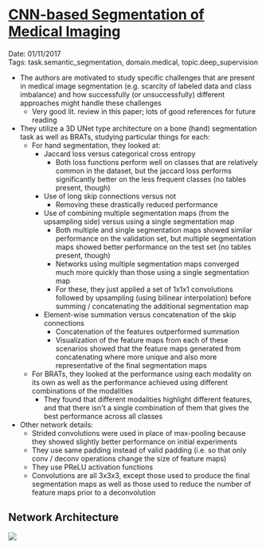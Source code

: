 # [CNN-based Segmentation of Medical Imaging](https://arxiv.org/abs/1701.03056)

Date: 01/11/2017  
Tags: task.semantic_segmentation, domain.medical, topic.deep_supervision

- The authors are motivated to study specific challenges that are present in medical image segmentation (e.g. scarcity of labeled data and class imbalance) and how successfully (or unsuccessfully) different approaches might handle these challenges
    - Very good lit. review in this paper; lots of good references for future reading
- They utilize a 3D UNet type architecture on a bone (hand) segmentation task as well as BRATs, studying particular things for each:
    - For hand segmentation, they looked at:
        - Jaccard loss versus categorical cross entropy
            - Both loss functions perform well on classes that are relatively common in the dataset, but the jaccard loss performs significantly better on the less frequent classes (no tables present, though)
        - Use of long skip connections versus not
            - Removing these drastically reduced performance
        - Use of combining multiple segmentation maps (from the upsampling side) versus using a single segmentation map
            - Both multiple and single segmentation maps showed similar performance on the validation set, but multiple segmentation maps showed better performance on the test set (no tables present, though)
            - Networks using multiple segmentation maps converged much more quickly than those using a single segmentation map
            - For these, they just applied a set of 1x1x1 convolutions followed by upsampling (using bilinear interpolation) before summing / concatenating the additional segmentation map
        - Element-wise summation versus concatenation of the skip connections
            - Concatenation of the features outperformed summation
            - Visualization of the feature maps from each of these scenarios showed that the feature maps generated from concatenating where more unique and also more representative of the final segmentation maps
    - For BRATs, they looked at the performance using each modality on its own as well as the performance achieved using different combinations of the modalities
        - They found that different modalities highlight different features, and that there isn't a single combination of them that gives the best performance across all classes
- Other network details: 
    - Strided convolutions were used in place of max-pooling because they showed slightly better performance on initial experiments
    - They use same padding instead of valid padding (i.e. so that only conv / deconv operations change the size of feature maps)
    - They use PReLU activation functions
    - Convolutions are all 3x3x3, except those used to produce the final segmentation maps as well as those used to reduce the number of feature maps prior to a deconvolution

## Network Architecture

![](./images/medical_image_segmentation)
